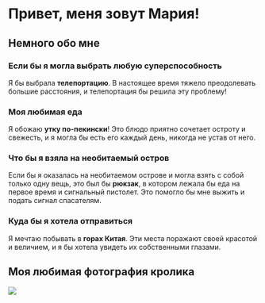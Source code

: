 # Привет, меня зовут Мария!

## Немного обо мне

### Если бы я могла выбрать любую суперспособность
Я бы выбрала **телепортацию**. В настоящее время тяжело преодолевать большие расстояния, и телепортация бы решила эту проблему!

### Моя любимая еда
Я обожаю **утку по-пекински**! Это блюдо приятно сочетает остроту и свежесть, и я могла бы есть его каждый день, никогда не устав от него.

### Что бы я взяла на необитаемый остров
Если бы я оказалась на необитаемом острове и могла взять с собой только одну вещь, это был бы **рюкзак**, в котором лежала бы еда на первое время и сигнальный пистолет. Это помогло бы мне выжить и подать сигнал спасателям.

### Куда бы я хотела отправиться
Я мечтаю побывать в **горах Китая**. Эти места поражают своей красотой и величием, и я бы хотела увидеть их собственными глазами.

## Моя любимая фотография кролика
![](https://dubabah.club/uploads/posts/2023-01/1674065578_dubabah-club-p-krolik-s-tsvetami-krasivo-31.jpg)